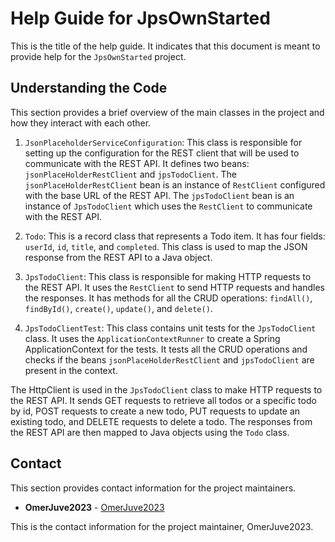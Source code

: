 # Help Guide for JpsOwnStarted

This is the title of the help guide. It indicates that this document is meant to provide help for the `JpsOwnStarted`
project.

## Understanding the Code

This section provides a brief overview of the main classes in the project and how they interact with each other.

1. `JsonPlaceholderServiceConfiguration`: This class is responsible for setting up the configuration for the REST client
   that will be used to communicate with the REST API. It defines two beans: `jsonPlaceHolderRestClient`
   and `jpsTodoClient`. The `jsonPlaceHolderRestClient` bean is an instance of `RestClient` configured with the base URL
   of the REST API. The `jpsTodoClient` bean is an instance of `JpsTodoClient` which uses the `RestClient` to
   communicate with the REST API.

2. `Todo`: This is a record class that represents a Todo item. It has four fields: `userId`, `id`, `title`,
   and `completed`. This class is used to map the JSON response from the REST API to a Java object.

3. `JpsTodoClient`: This class is responsible for making HTTP requests to the REST API. It uses the `RestClient` to send
   HTTP requests and handles the responses. It has methods for all the CRUD
   operations: `findAll()`, `findById()`, `create()`, `update()`, and `delete()`.

4. `JpsTodoClientTest`: This class contains unit tests for the `JpsTodoClient` class. It uses
   the `ApplicationContextRunner` to create a Spring ApplicationContext for the tests. It tests all the CRUD operations
   and checks if the beans `jsonPlaceHolderRestClient` and `jpsTodoClient` are present in the context.

The HttpClient is used in the `JpsTodoClient` class to make HTTP requests to the REST API. It sends GET requests to
retrieve all todos or a specific todo by id, POST requests to create a new todo, PUT requests to update an existing
todo, and DELETE requests to delete a todo. The responses from the REST API are then mapped to Java objects using
the `Todo` class.

## Contact

This section provides contact information for the project maintainers.

- **OmerJuve2023** - [OmerJuve2023](https://github.com/OmerJuve2023)

This is the contact information for the project maintainer, OmerJuve2023.